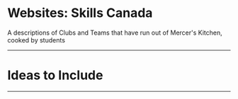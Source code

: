 # Websites: Skills Canada
A descriptions of Clubs and Teams that have run out of Mercer's Kitchen, cooked by students


---

# Ideas to Include


---
